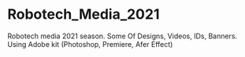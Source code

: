 # Robotech_Media_2021
Robotech media 2021 season. Some Of Designs, Videos, IDs, Banners.
Using Adobe kit (Photoshop, Premiere, Afer Effect)